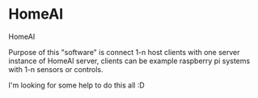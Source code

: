 HomeAI
======

HomeAI

Purpose of this "software" is connect 1-n host clients with one server instance of HomeAI server,
clients can be example raspberry pi systems with 1-n sensors or controls.

I'm looking for some help to do this all :D